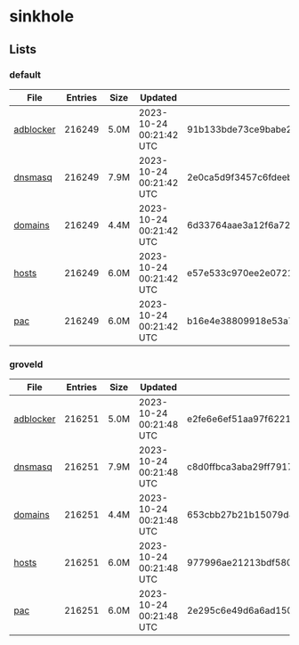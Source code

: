 # sinkhole

## Lists

### default

|File|Entries|Size|Updated|Hash|
|-|-|-|-|-|
|[adblocker](https://raw.githubusercontent.com/groveld/sinkhole/lists/default/adblocker.txt)|216249|5.0M|2023-10-24 00:21:42 UTC|91b133bde73ce9babe2205fc5580660a23e2b421ba410870cc8900676dbe0f3a|
|[dnsmasq](https://raw.githubusercontent.com/groveld/sinkhole/lists/default/dnsmasq.txt)|216249|7.9M|2023-10-24 00:21:42 UTC|2e0ca5d9f3457c6fdeeb0f5d97c392130d39475099e904519ee1138b210e4fec|
|[domains](https://raw.githubusercontent.com/groveld/sinkhole/lists/default/domains.txt)|216249|4.4M|2023-10-24 00:21:42 UTC|6d33764aae3a12f6a727682958e6b017d384b302a077285bac9fefc7ad2757ad|
|[hosts](https://raw.githubusercontent.com/groveld/sinkhole/lists/default/hosts.txt)|216249|6.0M|2023-10-24 00:21:42 UTC|e57e533c970ee2e0721f4282ea384b453e1693671f9f2b5fbd6bcd3aebc10b22|
|[pac](https://raw.githubusercontent.com/groveld/sinkhole/lists/default/pac.txt)|216249|6.0M|2023-10-24 00:21:42 UTC|b16e4e38809918e53a70ad93c112b873fa762563a308c2816df2618788520fb8|

### groveld

|File|Entries|Size|Updated|Hash|
|-|-|-|-|-|
|[adblocker](https://raw.githubusercontent.com/groveld/sinkhole/lists/groveld/adblocker.txt)|216251|5.0M|2023-10-24 00:21:48 UTC|e2fe6e6ef51aa97f6221401a17e0e69a94575e81382b53d210cf03764ac473b6|
|[dnsmasq](https://raw.githubusercontent.com/groveld/sinkhole/lists/groveld/dnsmasq.txt)|216251|7.9M|2023-10-24 00:21:48 UTC|c8d0ffbca3aba29ff791736870baa471915715701361c6ca60d7c2d933c093ad|
|[domains](https://raw.githubusercontent.com/groveld/sinkhole/lists/groveld/domains.txt)|216251|4.4M|2023-10-24 00:21:48 UTC|653cbb27b21b15079d869f9d05dd5a51a63aa6c60f2f40902b8e7b2f9a97c4d6|
|[hosts](https://raw.githubusercontent.com/groveld/sinkhole/lists/groveld/hosts.txt)|216251|6.0M|2023-10-24 00:21:48 UTC|977996ae21213bdf5807ccd39b8cc67343f7c3f730d3da2763aa55e88651ebb2|
|[pac](https://raw.githubusercontent.com/groveld/sinkhole/lists/groveld/pac.txt)|216251|6.0M|2023-10-24 00:21:48 UTC|2e295c6e49d6a6ad150f658bd4c29fbb9dcf33cd27dd043df00de424fec843dd|
